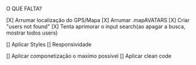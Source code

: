 O QUE FALTA?


[X] Arrumar localização do GPS/Mapa
[X] Arrumar .mapAVATARS
[X] Criar "users not found"
[X] Tenta aprimorar o input search(ao apagar a busca, mostrar todos users)

[] Aplicar Styles
[] Responsividade


[] Aplicar componetização o maximo possivel
[] Aplicar clean code

